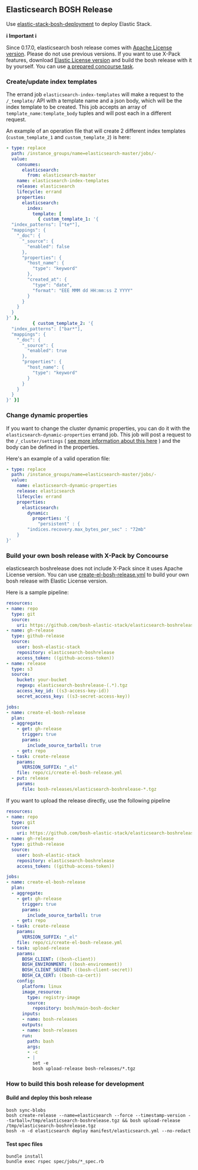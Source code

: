 ## Elasticsearch BOSH Release

Use [elastic-stack-bosh-deployment](https://github.com/bosh-elastic-stack/elastic-stack-bosh-deployment) to deploy Elastic Stack.

**ℹ️ Important ℹ️**

Since 0.17.0, elasticsearch bosh release comes with [Apache License version](https://www.elastic.co/downloads/elasticsearch-oss).
Please do not use previous versions.
If you want to use X-Pack features, download [Elastic License version](https://www.elastic.co/jp/downloads/elasticsearch) and build the bosh release with it by yourself. You can use [a prepared concourse task](#build-your-own-bosh-release-with-x-pack-by-concourse). 

### Create/update index templates

The errand job `elasticsearch-index-templates` will make a request to the `/_template/` API with a template name and a
json body, which will be the index template to be created.
This job accepts an array of `template_name:template_body` tuples and will post each in a different request.

An example of an operation file that will create 2 different index templates (`custom_template_1` and
`custom_template_2`) is here:

```yaml
- type: replace
  path: /instance_groups/name=elasticsearch-master/jobs/-
  value:
    consumes:
      elasticsearch:
        from: elasticsearch-master
    name: elasticsearch-index-templates
    release: elasticsearch
    lifecycle: errand
    properties: 
      elasticsearch:
        index:
          template: [
            { custom_template_1: '{
  "index_patterns": ["te*"], 
  "mappings": { 
    "_doc": { 
      "_source": { 
        "enabled": false 
      }, 
      "properties": { 
        "host_name": { 
          "type": "keyword" 
        }, 
        "created_at": { 
          "type": "date", 
          "format": "EEE MMM dd HH:mm:ss Z YYYY" 
        } 
      } 
    } 
  } 
}' }, 
          { custom_template_2: '{
  "index_patterns": ["bar*"], 
  "mappings": { 
    "_doc": { 
      "_source": { 
        "enabled": true 
      }, 
      "properties": { 
        "host_name": { 
          "type": "keyword" 
        } 
      } 
    } 
  } 
}' }]
```

### Change dynamic properties

If you want to change the cluster dynamic properties, you can do it with the `elasticsearch-dynamic-properties` errand job.
This job will post a request to the `/_cluster/settings` ( [see more information about this here](https://www.elastic.co/guide/en/elasticsearch/reference/current/cluster-update-settings.html) ) and the body can be defined in the properties.

Here's an example of a valid operation file:
```yaml
- type: replace
  path: /instance_groups/name=elasticsearch-master/jobs/-
  value:
    name: elasticsearch-dynamic-properties
    release: elasticsearch
    lifecycle: errand
    properties:
      elasticsearch:
        dynamic:
          properties: '{
            "persistent" : {
        "indices.recovery.max_bytes_per_sec" : "72mb"
    }
}'
```

### Build your own bosh release with X-Pack by Concourse

elasticsearch boshrelease does not include X-Pack since it uses Apache License version.
You can use [create-el-bosh-release.yml](ci/create-el-bosh-release.yml) to build your own bosh release with Elastic License version.

Here is a sample pipeline:

```yaml
resources:
- name: repo
  type: git
  source:
    uri: https://github.com/bosh-elastic-stack/elasticsearch-boshrelease.git
- name: gh-release
  type: github-release
  source:
    user: bosh-elastic-stack
    repository: elasticsearch-boshrelease
    access_token: ((github-access-token))
- name: release
  type: s3
  source:
    bucket: your-bucket
    regexp: elasticsearch-boshrelease-(.*).tgz
    access_key_id: ((s3-access-key-id))
    secret_access_key: ((s3-secret-access-key))

jobs:
- name: create-el-bosh-release
  plan:
  - aggregate:
    - get: gh-release
      trigger: true
      params:
        include_source_tarball: true
    - get: repo
  - task: create-release
    params:
      VERSION_SUFFIX: "_el"
    file: repo/ci/create-el-bosh-release.yml
  - put: release
    params:
      file: bosh-releases/elasticsearch-boshrelease-*.tgz
```

If you want to upload the release directly, use the following pipeline

```yaml
resources:
- name: repo
  type: git
  source:
    uri: https://github.com/bosh-elastic-stack/elasticsearch-boshrelease.git
- name: gh-release
  type: github-release
  source:
    user: bosh-elastic-stack
    repository: elasticsearch-boshrelease
    access_token: ((github-access-token))

jobs:
- name: create-el-bosh-release
  plan:
  - aggregate:
    - get: gh-release
      trigger: true
      params:
        include_source_tarball: true
    - get: repo
  - task: create-release
    params:
      VERSION_SUFFIX: "_el"
    file: repo/ci/create-el-bosh-release.yml
  - task: upload-release
    params:
      BOSH_CLIENT: ((bosh-client))
      BOSH_ENVIRONMENT: ((bosh-environment))
      BOSH_CLIENT_SECRET: ((bosh-client-secret))
      BOSH_CA_CERT: ((bosh-ca-cert))
    config:
      platform: linux
      image_resource:
        type: registry-image
        source:
          repository: bosh/main-bosh-docker
      inputs:
      - name: bosh-releases
      outputs:
      - name: bosh-releases
      run:
        path: bash
        args:
        - -c
        - |
          set -e
          bosh upload-release bosh-releases/*.tgz
```

### How to build this bosh release for development

#### Build and deploy this bosh release

```
bosh sync-blobs
bosh create-release --name=elasticsearch --force --timestamp-version --tarball=/tmp/elasticsearch-boshrelease.tgz && bosh upload-release /tmp/elasticsearch-boshrelease.tgz
bosh -n -d elasticsearch deploy manifest/elasticsearch.yml --no-redact
```

#### Test spec files

```
bundle install
bundle exec rspec spec/jobs/*_spec.rb
```